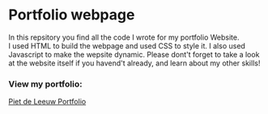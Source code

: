 # Portfolio webpage 
In this repsitory you find all the code I wrote for my portfolio Website.
<br>I used HTML to build the webpage and used CSS to style it. I also used Javascript to make the wepsite dynamic.
Please dont't forget to take a look at the website itself if you havend't already, and learn about my other skills!

### View my portfolio:
[Piet de Leeuw Portfolio](https://piet-de-leeuw.github.io/)
